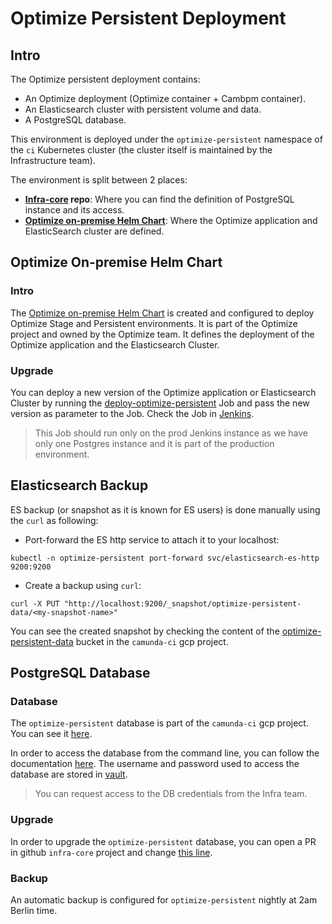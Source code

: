 # Optimize Persistent Deployment

## Intro

The Optimize persistent deployment contains:
* An Optimize deployment (Optimize container + Cambpm container).
* An Elasticsearch cluster with persistent volume and data.
* A PostgreSQL database.

This environment is deployed under the `optimize-persistent` namespace of the `ci` Kubernetes cluster (the cluster
itself is maintained by the Infrastructure team).

The environment is split between 2 places:
* **[Infra-core](https://github.com/camunda/infra-core/blob/stage/camunda-ci/terraform/google/prod/db.tf#L145) repo**: Where you can find the definition of PostgreSQL 
  instance and its access.
* **[Optimize on-premise Helm Chart](https://github.com/camunda/camunda-optimize/tree/master/.ci/deployments-resources/helm-charts/c7-optimize)**:
  Where the Optimize application and ElasticSearch cluster are defined.
  
## Optimize On-premise Helm Chart 

### Intro

The [Optimize on-premise Helm Chart](https://github.com/camunda/camunda-optimize/tree/master/.ci/deployments-resources/helm-charts/c7-optimize) is created 
and configured to deploy Optimize Stage and Persistent environments. It is part of the Optimize project and owned by the 
Optimize team. It defines the deployment of the Optimize application and the Elasticsearch Cluster.

### Upgrade

You can deploy a new version of the Optimize application or Elasticsearch Cluster by running
the [deploy-optimize-persistent](../../../jobs/deploy_optimize_persistent.dsl) Job and pass the new version as 
parameter to the Job. Check the Job in [Jenkins](https://ci.optimize.camunda.cloud/job/deploy-optimize-persistent/). 

> This Job should run only on the prod Jenkins instance as we have only one Postgres instance and it is part of the 
> production environment.

## Elasticsearch Backup

ES backup (or snapshot as it is known for ES users) is done manually using the `curl` as following:

* Port-forward the ES http service to attach it to your localhost:
```shell script
kubectl -n optimize-persistent port-forward svc/elasticsearch-es-http 9200:9200
```

* Create a backup using `curl`:

```shell script
curl -X PUT "http://localhost:9200/_snapshot/optimize-persistent-data/<my-snapshot-name>"
```

You can see the created snapshot by checking the content of the [optimize-persistent-data](https://console.cloud.google.com/storage/browser/optimize-persistent-data;tab=objects?forceOnBucketsSortingFiltering=false&organizationId=669107107215&project=ci-30-162810&prefix=&forceOnObjectsSortingFiltering=false)
 bucket in the `camunda-ci` gcp project.

## PostgreSQL Database

### Database

The `optimize-persistent` database is part of the `camunda-ci` gcp project. You can see it [here](https://console.cloud.google.com/sql/instances/optimize-persistent/overview?organizationId=669107107215&project=ci-30-162810).

In order to access the database from the command line, you can follow the documentation [here](https://confluence.camunda.com/display/SRE/Connect+to+gcloud+SQL+database+instance).
The username and password used to access the database are stored in [vault](https://vault.int.camunda.com/ui/vault/secrets/secret/show/k8s-camunda-ci/optimize/db).

 > You can request access to the DB credentials from the Infra team. 

### Upgrade

In order to upgrade the `optimize-persistent` database, you can open a PR in github `infra-core` project and change [this line](https://github.com/camunda/infra-core/blob/stage/camunda-ci/terraform/google/prod/db.tf#L157).

### Backup

An automatic backup is configured for `optimize-persistent` nightly at 2am Berlin time.

